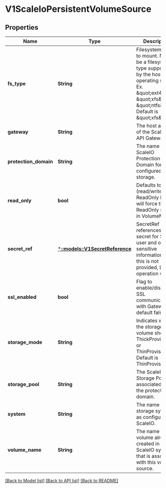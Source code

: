 # V1ScaleIoPersistentVolumeSource

## Properties
Name | Type | Description | Notes
------------ | ------------- | ------------- | -------------
**fs_type** | **String** | Filesystem type to mount. Must be a filesystem type supported by the host operating system. Ex. \&quot;ext4\&quot;, \&quot;xfs\&quot;, \&quot;ntfs\&quot;. Default is \&quot;xfs\&quot; | [optional] [default to null]
**gateway** | **String** | The host address of the ScaleIO API Gateway. | [default to null]
**protection_domain** | **String** | The name of the ScaleIO Protection Domain for the configured storage. | [optional] [default to null]
**read_only** | **bool** | Defaults to false (read/write). ReadOnly here will force the ReadOnly setting in VolumeMounts. | [optional] [default to null]
**secret_ref** | [***::models::V1SecretReference**](v1.SecretReference.md) | SecretRef references to the secret for ScaleIO user and other sensitive information. If this is not provided, Login operation will fail. | [default to null]
**ssl_enabled** | **bool** | Flag to enable/disable SSL communication with Gateway, default false | [optional] [default to null]
**storage_mode** | **String** | Indicates whether the storage for a volume should be ThickProvisioned or ThinProvisioned. Default is ThinProvisioned. | [optional] [default to null]
**storage_pool** | **String** | The ScaleIO Storage Pool associated with the protection domain. | [optional] [default to null]
**system** | **String** | The name of the storage system as configured in ScaleIO. | [default to null]
**volume_name** | **String** | The name of a volume already created in the ScaleIO system that is associated with this volume source. | [optional] [default to null]

[[Back to Model list]](../README.md#documentation-for-models) [[Back to API list]](../README.md#documentation-for-api-endpoints) [[Back to README]](../README.md)


